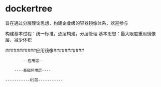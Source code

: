 # dockertree
旨在通过分层理论思想，构建企业级的容器镜像体系，欢迎参与

构建基本过程：统一标准，逐层构建，分层管理
基本思想：最大限度重用镜像层，减少体积

 ###########应用镜像###########

            --应用层--        

        ----基础环境层---- 
    
    -----------OS层-----------



